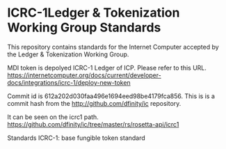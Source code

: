 # ICRC-1Ledger & Tokenization Working Group Standards

This repository contains standards for the Internet Computer accepted by the Ledger & Tokenization Working Group.

MDI token is depolyed ICRC-1 Ledger of ICP.
Please refer to this URL.
https://internetcomputer.org/docs/current/developer-docs/integrations/icrc-1/deploy-new-token

Commit id is 612a202d030faa496e1694eed98be4179fca856.
This is is a commit hash from the http://github.com/dfinity/ic repository.

It can be seen on the icrc1 path.
https://github.com/dfinity/ic/tree/master/rs/rosetta-api/icrc1

Standards
ICRC-1: base fungible token standard
